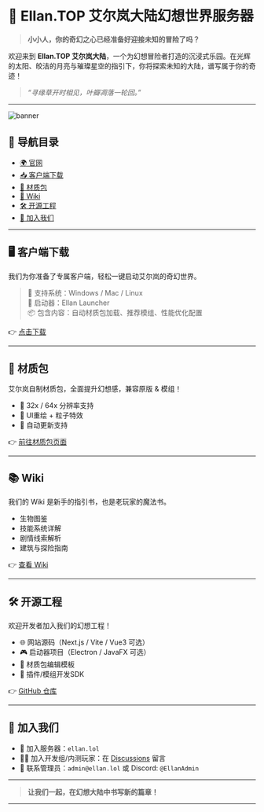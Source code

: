 # 🌌 Ellan.TOP 艾尔岚大陆幻想世界服务器

> **小小人，你的奇幻之心已经准备好迎接未知的冒险了吗？**

欢迎来到 **Ellan.TOP 艾尔岚大陆**，一个为幻想冒险者打造的沉浸式乐园。在光辉的太阳、皎洁的月亮与璀璨星空的指引下，你将探索未知的大陆，谱写属于你的奇迹！

> _“寻缘草开时相见，叶瓣凋落一轮回。”_

---

![banner](https://ellan.lol/banner.jpg) <!-- 替换为你的横幅图链接 -->

## 🧭 导航目录

- [🌍 官网](http://ellan.lol)
- [📥 客户端下载](#客户端下载)
- [🎨 材质包](#材质包)
- [🧠 Wiki](#wiki)
- [🛠 开源工程](#开源工程)
- [🤝 加入我们](#加入我们)

---

## 🖥 客户端下载

我们为你准备了专属客户端，轻松一键启动艾尔岚的奇幻世界。

> 🧩 支持系统：Windows / Mac / Linux  
> 🚀 启动器：Ellan Launcher  
> 📦 包含内容：自动材质包加载、推荐模组、性能优化配置

👉 [点击下载](http://ellan.lol/client)

---

## 🎨 材质包

艾尔岚自制材质包，全面提升幻想感，兼容原版 & 模组！

- 💎 32x / 64x 分辨率支持
- 🌈 UI重绘 + 粒子特效
- 🔄 自动更新支持

👉 [前往材质包页面](http://ellan.lol/resourcepack)

---

## 📚 Wiki

我们的 Wiki 是新手的指引书，也是老玩家的魔法书。

- 生物图鉴
- 技能系统详解
- 剧情线索解析
- 建筑与探险指南

👉 [查看 Wiki](http://ellan.lol/wiki)

---

## 🛠 开源工程

欢迎开发者加入我们的幻想工程！

- 🌐 网站源码（Next.js / Vite / Vue3 可选）
- 🎮 启动器项目（Electron / JavaFX 可选）
- 🎨 材质包编辑模板
- 🧩 插件/模组开发SDK

👉 [GitHub 仓库](https://github.com/ellan-top)

---

## 🤝 加入我们

- 👑 加入服务器：`ellan.lol`
- 🧑‍💻 加入开发组/内测玩家：在 [Discussions](https://github.com/ellan-top/community/discussions) 留言
- 📮 联系管理员：`admin@ellan.lol` 或 Discord: `@EllanAdmin`

---

> **让我们一起，在幻想大陆中书写新的篇章！**

---
